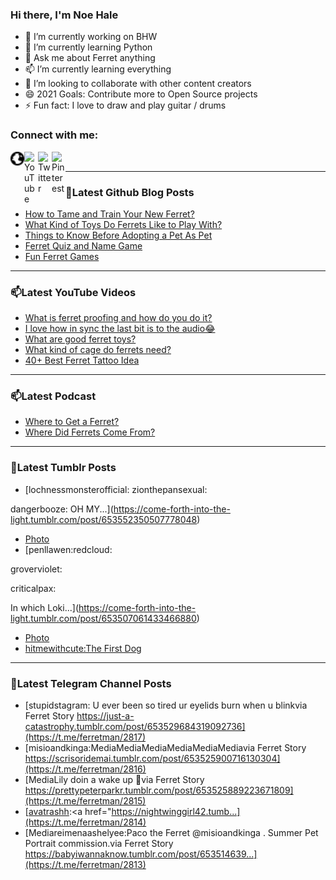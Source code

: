 ### Hi there, I'm Noe Hale

- 🔭 I’m currently working on BHW
- 🌱 I’m currently learning Python
- 💬 Ask me about Ferret anything
- 📫 I’m currently learning everything
- 🔭 I’m looking to collaborate with other content creators
- 😄 2021 Goals: Contribute more to Open Source projects
- ⚡ Fun fact: I love to draw and play guitar / drums

### Connect with me:

[<img align="left" alt="ferretvoice.com" width="22px" src="https://raw.githubusercontent.com/iconic/open-iconic/master/svg/globe.svg" />](https://ferretvoice.com)
[<img align="left" alt="YouTube" width="22px" src="https://cdn.jsdelivr.net/npm/simple-icons@v3/icons/youtube.svg" />](https://www.youtube.com/channel/UCk665XTfaMLVwFVWUmgnDiw)
[<img align="left" alt="Twitter" width="22px" src="https://cdn.jsdelivr.net/npm/simple-icons@v3/icons/twitter.svg" />](https://twitter.com/voiceferret)
[<img align="left" alt="Pinterest" width="22px" src="https://cdn.jsdelivr.net/npm/simple-icons@v3/icons/pinterest.svg" />](https://www.pinterest.com/voiceferret/)

<br />

---
### 🔭Latest Github Blog Posts
<!-- GITHUB:START -->
- [How to Tame and Train Your New Ferret?](http://noehale.github.io/how-to-tame-and-train-your-new-ferret/)
- [What Kind of Toys Do Ferrets Like to Play With?](http://noehale.github.io/what-kind-of-toys-do-ferrets-like-to-play-with/)
- [Things to Know Before Adopting a Pet As Pet](http://noehale.github.io/things-to-know-before-adopting-a-pet-as-pet/)
- [Ferret Quiz and Name Game](http://noehale.github.io/ferret-quiz/)
- [Fun Ferret Games](http://noehale.github.io/fun-ferret-games/)
<!-- GITHUB:END -->
---
### 📫Latest YouTube Videos

<!-- YOUTUBE:START -->
- [What is ferret proofing and how do you do it?](https://www.youtube.com/watch?v=81Syh_DJBQQ)
- [I love how in sync the last bit is to the audio😂](https://www.youtube.com/watch?v=WHBeGHwSlGY)
- [What are good ferret toys?](https://www.youtube.com/watch?v=tPxRilBzc0s)
- [What kind of cage do ferrets need?](https://www.youtube.com/watch?v=xzz6hC3sR5A)
- [40+ Best Ferret Tattoo Idea](https://www.youtube.com/watch?v=KIKqduR6Xcs)
<!-- YOUTUBE:END -->

---
### 📫Latest Podcast

<!-- PODCAST:START -->
- [Where to Get a Ferret?](https://anchor.fm/ferretvoice/episodes/Where-to-Get-a-Ferret-erurfu)
- [Where Did Ferrets Come From?](https://anchor.fm/ferretvoice/episodes/Where-Did-Ferrets-Come-From-eruq8g)
<!-- PODCAST:END -->
---
### 📝Latest Tumblr Posts

<!-- TUMBLR:START -->
- [lochnessmonsterofficial:
zionthepansexual:

dangerbooze:
OH MY...](https://come-forth-into-the-light.tumblr.com/post/653552350507778048)
- [Photo](https://come-forth-into-the-light.tumblr.com/post/653529722631946240)
- [penllawen:redcloud:

groverviolet:

criticalpax:

In which Loki...](https://come-forth-into-the-light.tumblr.com/post/653507061433466880)
- [Photo](https://come-forth-into-the-light.tumblr.com/post/653461757792256000)
- [hitmewithcute:The First Dog](https://come-forth-into-the-light.tumblr.com/post/653439092895449088)
<!-- TUMBLR:END -->
---
### 📝Latest Telegram Channel Posts

<!-- TELEGRAM:START -->
- [stupidstagram: U ever been so tired ur eyelids burn when u blinkvia Ferret Story https://just-a-catastrophy.tumblr.com/post/653529684319092736](https://t.me/ferretman/2817)
- [misioandkinga:MediaMediaMediaMediaMediaMediavia Ferret Story https://scrisoridemai.tumblr.com/post/653525900716130304](https://t.me/ferretman/2816)
- [MediaLily doin a wake up 🥰via Ferret Story https://prettypeterparkr.tumblr.com/post/653525889223671809](https://t.me/ferretman/2815)
- [<a href="https://avatrashh.tumblr.com/post/177132412764/nightwinggirl42-seyaryminamoto-madamebomb">avatrashh</a>:<a href="https://nightwinggirl42.tumb...](https://t.me/ferretman/2814)
- [Mediareimenaashelyee:Paco the Ferret @misioandkinga . Summer Pet Portrait commission.via Ferret Story https://babyiwannaknow.tumblr.com/post/653514639...](https://t.me/ferretman/2813)
<!-- TELEGRAM:END -->
